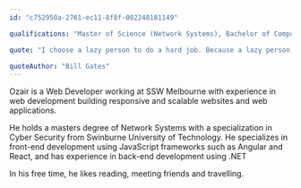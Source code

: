 ```yaml
---
id: "c752950a-2761-ec11-8f8f-002248181149"

qualifications: "Master of Science (Network Systems), Bachelor of Computer Science"

quote: "I choose a lazy person to do a hard job. Because a lazy person will find an easy way to do it."

quoteAuthor: "Bill Gates"
---
```


Ozair is a Web Developer working at SSW Melbourne with experience in web development building responsive and scalable websites and web applications.

He holds a masters degree of Network Systems with a specialization in Cyber Security from Swinburne University of Technology. He specializes in front-end development using JavaScript frameworks such as Angular and React, and has experience in back-end development using .NET

In his free time, he likes reading, meeting friends and travelling.
